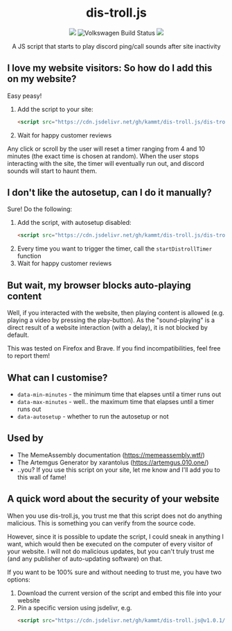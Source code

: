 <h1 align="center">dis-troll.js</h1>
<p align="center">
<img src="https://data.jsdelivr.com/v1/package/gh/kammt/dis-troll.js/badge"> 
<img src="https://auchenberg.github.io/volkswagen/volkswargen_ci.svg?v=1" alt="Volkswagen Build Status">  
<img src="https://github.com/kammt/dis-troll.js/actions/workflows/main.yml/badge.svg">  
<p align="center"> A JS script that starts to play discord ping/call sounds after site inactivity </p>
</p>

## I love my website visitors: So how do I add this on my website?
Easy peasy! 
1. Add the script to your site:
   ```html
   <script src="https://cdn.jsdelivr.net/gh/kammt/dis-troll.js/dis-troll.js"></script>
   ```
2. Wait for happy customer reviews

Any click or scroll by the user will reset a timer ranging from 4 and 10 minutes (the exact time is chosen at random).
When the user stops interacting with the site, the timer will eventually run out, and discord sounds will start to haunt them.

## I don't like the autosetup, can I do it manually?
Sure! Do the following:
1. Add the script, with autosetup disabled:
   ```html
   <script src="https://cdn.jsdelivr.net/gh/kammt/dis-troll.js/dis-troll.js" data-autosetup="false"></script>
   ```
2. Every time you want to trigger the timer, call the `startDistrollTimer` function
3. Wait for happy customer reviews

## But wait, my browser blocks auto-playing content
Well, if you interacted with the website, then playing content is allowed (e.g. playing a video by pressing the play-button). As the "sound-playing" is a direct result of a website interaction (with a delay), it is not blocked by default. 

This was tested on Firefox and Brave. If you find incompatibilities, feel free to report them!

## What can I customise?
- `data-min-minutes` - the minimum time that elapses until a timer runs out
- `data-max-minutes` - well.. the maximum time that elapses until a timer runs out
- `data-autosetup` - whether to run the autosetup or not

## Used by
- The MemeAssembly documentation (https://memeassembly.wtf/)
- The Artemgus Generator by xarantolus (https://artemgus.010.one/)
- ..you? If you use this script on your site, let me know and I'll add you to this wall of fame!

## A quick word about the security of your website
When you use dis-troll.js, you trust me that this script does not do anything malicious.
This is something you can verify from the source code.

However, since it is possible to update the script, I could sneak in anything I want, which would then be executed on the computer of every visitor of your website.
I will not do malicious updates, but you can't truly trust me (and any publisher of auto-updating software) on that.


If you want to be 100% sure and without needing to trust 
me, you have two options:
1. Download the current version of the script and embed this file into your website
2. Pin a specific version using jsdelivr, e.g.
   ```html
   <script src="https://cdn.jsdelivr.net/gh/kammt/dis-troll.js@v1.0.1/dis-troll.js"></script>
   ```
